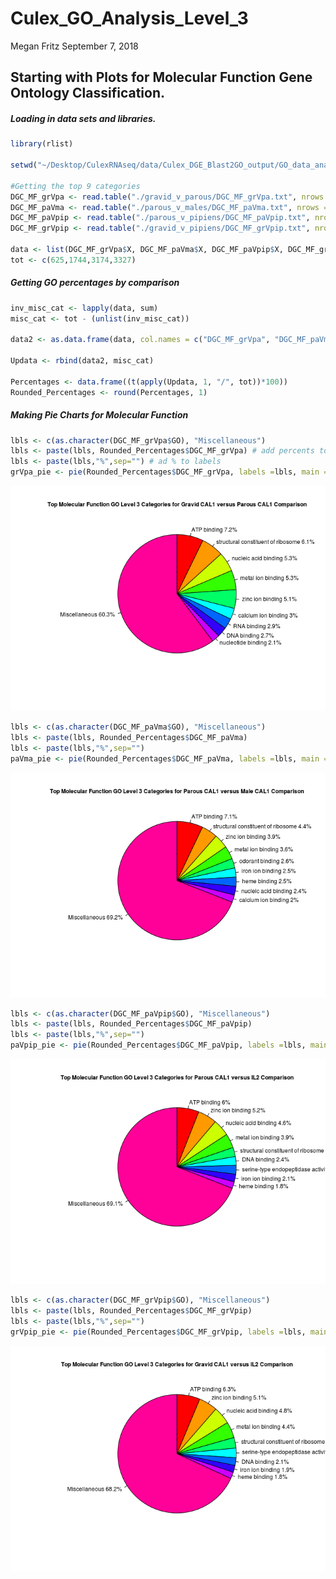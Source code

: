 Culex\_GO\_Analysis\_Level\_3
================
Megan Fritz
September 7, 2018

Starting with Plots for Molecular Function Gene Ontology Classification.
------------------------------------------------------------------------

##### Loading in data sets and libraries.

``` r
library(rlist)

setwd("~/Desktop/CulexRNAseq/data/Culex_DGE_Blast2GO_output/GO_data_analyses/")

#Getting the top 9 categories
DGC_MF_grVpa <- read.table("./gravid_v_parous/DGC_MF_grVpa.txt", nrows = 9, sep = "\t", header = T)
DGC_MF_paVma <- read.table("./parous_v_males/DGC_MF_paVma.txt", nrows = 9, sep = "\t", header = T)
DGC_MF_paVpip <- read.table("./parous_v_pipiens/DGC_MF_paVpip.txt", nrows = 9, sep = "\t", header = T)
DGC_MF_grVpip <- read.table("./gravid_v_pipiens/DGC_MF_grVpip.txt", nrows = 9, sep = "\t", header = T)

data <- list(DGC_MF_grVpa$X, DGC_MF_paVma$X, DGC_MF_paVpip$X, DGC_MF_grVpip$X)
tot <- c(625,1744,3174,3327)
```

##### Getting GO percentages by comparison

``` r
inv_misc_cat <- lapply(data, sum)
misc_cat <- tot - (unlist(inv_misc_cat))

data2 <- as.data.frame(data, col.names = c("DGC_MF_grVpa", "DGC_MF_paVma", "DGC_MF_paVpip", "DGC_MF_grVpip"))

Updata <- rbind(data2, misc_cat)

Percentages <- data.frame((t(apply(Updata, 1, "/", tot))*100))
Rounded_Percentages <- round(Percentages, 1)
```

##### Making Pie Charts for Molecular Function

``` r
lbls <- c(as.character(DGC_MF_grVpa$GO), "Miscellaneous")
lbls <- paste(lbls, Rounded_Percentages$DGC_MF_grVpa) # add percents to labels
lbls <- paste(lbls,"%",sep="") # ad % to labels 
grVpa_pie <- pie(Rounded_Percentages$DGC_MF_grVpa, labels =lbls, main = "Top Molecular Function GO Level 3 Categories for Gravid CAL1 versus Parous CAL1 Comparison", radius = 0.9, col = rainbow(length(lbls)), cex = 0.75, cex.main = 0.75, tck=.2, clockwise = T)
```

![](Culex_GO_Figs_09072018_files/figure-markdown_github/MF%20GO%20Figs-1.png)

``` r
lbls <- c(as.character(DGC_MF_paVma$GO), "Miscellaneous")
lbls <- paste(lbls, Rounded_Percentages$DGC_MF_paVma) 
lbls <- paste(lbls,"%",sep="") 
paVma_pie <- pie(Rounded_Percentages$DGC_MF_paVma, labels =lbls, main = "Top Molecular Function GO Level 3 Categories for Parous CAL1 versus Male CAL1 Comparison", radius = 0.9, col = rainbow(length(lbls)), cex = 0.75, cex.main = 0.75, tck=.2, clockwise = T)
```

![](Culex_GO_Figs_09072018_files/figure-markdown_github/MF%20GO%20Figs-2.png)

``` r
lbls <- c(as.character(DGC_MF_paVpip$GO), "Miscellaneous")
lbls <- paste(lbls, Rounded_Percentages$DGC_MF_paVpip) 
lbls <- paste(lbls,"%",sep="") 
paVpip_pie <- pie(Rounded_Percentages$DGC_MF_paVpip, labels =lbls, main = "Top Molecular Function GO Level 3 Categories for Parous CAL1 versus IL2 Comparison", radius = 0.9, col = rainbow(length(lbls)), cex = 0.75, cex.main = 0.75, tck=.2, clockwise = T)
```

![](Culex_GO_Figs_09072018_files/figure-markdown_github/MF%20GO%20Figs-3.png)

``` r
lbls <- c(as.character(DGC_MF_grVpip$GO), "Miscellaneous")
lbls <- paste(lbls, Rounded_Percentages$DGC_MF_grVpip) 
lbls <- paste(lbls,"%",sep="") 
grVpip_pie <- pie(Rounded_Percentages$DGC_MF_grVpip, labels =lbls, main = "Top Molecular Function GO Level 3 Categories for Gravid CAL1 versus IL2 Comparison", radius = 0.9, col = rainbow(length(lbls)), cex = 0.75, cex.main = 0.75, tck=.2, clockwise = T)
```

![](Culex_GO_Figs_09072018_files/figure-markdown_github/MF%20GO%20Figs-4.png)
